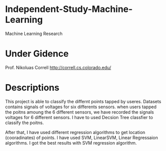 # Independent-Study-Machine-Learning
Machine Learning Research


# Under Gidence
Prof. Nikoluas Correll
http://correll.cs.colorado.edu/

# Descriptions
This project is able to classify the differnt points tapped by useres. Datasets contains signals of voltages for six differents sensors. 
when users tapped the poitns amoung the 6 different sensors, we have recorded the signals voltages for 6 different sensors. I have to used Decsion Tree classfier to classify the poitns.

After that, I have used different regression algorithms to get location (cooradinates) of points. I have used SVM, LinearSVM, Linear Regressaion algorithms. I got the best results with SVM regression algorithm.
